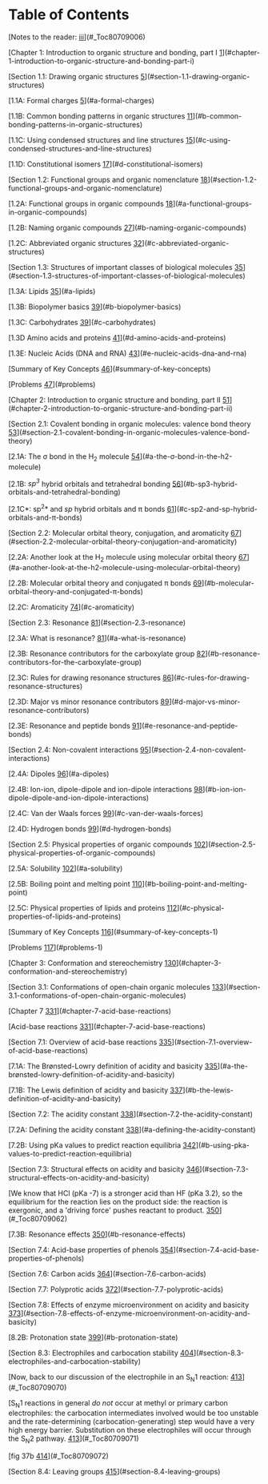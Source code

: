 # Table of Contents

[Notes to the reader: [iii](#_Toc80709006)](#_Toc80709006)

[Chapter 1: Introduction to organic structure and bonding, part I
[1](#chapter-1-introduction-to-organic-structure-and-bonding-part-i)](#chapter-1-introduction-to-organic-structure-and-bonding-part-i)

[Section 1.1: Drawing organic structures
[5](#section-1.1-drawing-organic-structures)](#section-1.1-drawing-organic-structures)

[1.1A: Formal charges [5](#a-formal-charges)](#a-formal-charges)

[1.1B: Common bonding patterns in organic structures
[11](#b-common-bonding-patterns-in-organic-structures)](#b-common-bonding-patterns-in-organic-structures)

[1.1C: Using condensed structures and line structures
[15](#c-using-condensed-structures-and-line-structures)](#c-using-condensed-structures-and-line-structures)

[1.1D: Constitutional isomers
[17](#d-constitutional-isomers)](#d-constitutional-isomers)

[Section 1.2: Functional groups and organic nomenclature
[18](#section-1.2-functional-groups-and-organic-nomenclature)](#section-1.2-functional-groups-and-organic-nomenclature)

[1.2A: Functional groups in organic compounds
[18](#a-functional-groups-in-organic-compounds)](#a-functional-groups-in-organic-compounds)

[1.2B: Naming organic compounds
[27](#b-naming-organic-compounds)](#b-naming-organic-compounds)

[1.2C: Abbreviated organic structures
[32](#c-abbreviated-organic-structures)](#c-abbreviated-organic-structures)

[Section 1.3: Structures of important classes of biological molecules
[35](#section-1.3-structures-of-important-classes-of-biological-molecules)](#section-1.3-structures-of-important-classes-of-biological-molecules)

[1.3A: Lipids [35](#a-lipids)](#a-lipids)

[1.3B: Biopolymer basics
[39](#b-biopolymer-basics)](#b-biopolymer-basics)

[1.3C: Carbohydrates [39](#c-carbohydrates)](#c-carbohydrates)

[1.3D Amino acids and proteins
[41](#d-amino-acids-and-proteins)](#d-amino-acids-and-proteins)

[1.3E: Nucleic Acids (DNA and RNA)
[43](#e-nucleic-acids-dna-and-rna)](#e-nucleic-acids-dna-and-rna)

[Summary of Key Concepts
[46](#summary-of-key-concepts)](#summary-of-key-concepts)

[Problems [47](#problems)](#problems)

[Chapter 2: Introduction to organic structure and bonding, part II
[51](#chapter-2-introduction-to-organic-structure-and-bonding-part-ii)](#chapter-2-introduction-to-organic-structure-and-bonding-part-ii)

[Section 2.1: Covalent bonding in organic molecules: valence bond theory
[53](#section-2.1-covalent-bonding-in-organic-molecules-valence-bond-theory)](#section-2.1-covalent-bonding-in-organic-molecules-valence-bond-theory)

[2.1A: The σ bond in the H<sub>2</sub> molecule
[54](#a-the-σ-bond-in-the-h2-molecule)](#a-the-σ-bond-in-the-h2-molecule)

[2.1B: *sp<sup>3</sup>* hybrid orbitals and tetrahedral bonding
[56](#b-sp3-hybrid-orbitals-and-tetrahedral-bonding)](#b-sp3-hybrid-orbitals-and-tetrahedral-bonding)

[2.1C*: sp<sup>2</sup>* and *sp* hybrid orbitals and π bonds
[61](#c-sp2-and-sp-hybrid-orbitals-and-π-bonds)](#c-sp2-and-sp-hybrid-orbitals-and-π-bonds)

[Section 2.2: Molecular orbital theory, conjugation, and aromaticity
[67](#section-2.2-molecular-orbital-theory-conjugation-and-aromaticity)](#section-2.2-molecular-orbital-theory-conjugation-and-aromaticity)

[2.2A: Another look at the H<sub>2</sub> molecule using molecular
orbital theory
[67](#a-another-look-at-the-h2-molecule-using-molecular-orbital-theory)](#a-another-look-at-the-h2-molecule-using-molecular-orbital-theory)

[2.2B: Molecular orbital theory and conjugated π bonds
[69](#b-molecular-orbital-theory-and-conjugated-π-bonds)](#b-molecular-orbital-theory-and-conjugated-π-bonds)

[2.2C: Aromaticity [74](#c-aromaticity)](#c-aromaticity)

[Section 2.3: Resonance
[81](#section-2.3-resonance)](#section-2.3-resonance)

[2.3A: What is resonance?
[81](#a-what-is-resonance)](#a-what-is-resonance)

[2.3B: Resonance contributors for the carboxylate group
[82](#b-resonance-contributors-for-the-carboxylate-group)](#b-resonance-contributors-for-the-carboxylate-group)

[2.3C: Rules for drawing resonance structures
[86](#c-rules-for-drawing-resonance-structures)](#c-rules-for-drawing-resonance-structures)

[2.3D: Major vs minor resonance contributors
[89](#d-major-vs-minor-resonance-contributors)](#d-major-vs-minor-resonance-contributors)

[2.3E: Resonance and peptide bonds
[91](#e-resonance-and-peptide-bonds)](#e-resonance-and-peptide-bonds)

[Section 2.4: Non-covalent interactions
[95](#section-2.4-non-covalent-interactions)](#section-2.4-non-covalent-interactions)

[2.4A: Dipoles [96](#a-dipoles)](#a-dipoles)

[2.4B: Ion-ion, dipole-dipole and ion-dipole interactions
[98](#b-ion-ion-dipole-dipole-and-ion-dipole-interactions)](#b-ion-ion-dipole-dipole-and-ion-dipole-interactions)

[2.4C: Van der Waals forces
[99](#c-van-der-waals-forces)](#c-van-der-waals-forces)

[2.4D: Hydrogen bonds [99](#d-hydrogen-bonds)](#d-hydrogen-bonds)

[Section 2.5: Physical properties of organic compounds
[102](#section-2.5-physical-properties-of-organic-compounds)](#section-2.5-physical-properties-of-organic-compounds)

[2.5A: Solubility [102](#a-solubility)](#a-solubility)

[2.5B: Boiling point and melting point
[110](#b-boiling-point-and-melting-point)](#b-boiling-point-and-melting-point)

[2.5C: Physical properties of lipids and proteins
[112](#c-physical-properties-of-lipids-and-proteins)](#c-physical-properties-of-lipids-and-proteins)

[Summary of Key Concepts
[116](#summary-of-key-concepts-1)](#summary-of-key-concepts-1)

[Problems [117](#problems-1)](#problems-1)

[Chapter 3: Conformation and stereochemistry
[130](#chapter-3-conformation-and-stereochemistry)](#chapter-3-conformation-and-stereochemistry)

[Section 3.1: Conformations of open-chain organic molecules
[133](#section-3.1-conformations-of-open-chain-organic-molecules)](#section-3.1-conformations-of-open-chain-organic-molecules)

[Chapter 7
[331](#chapter-7-acid-base-reactions)](#chapter-7-acid-base-reactions)

[Acid-base reactions
[331](#chapter-7-acid-base-reactions)](#chapter-7-acid-base-reactions)

[Section 7.1: Overview of acid-base reactions
[335](#section-7.1-overview-of-acid-base-reactions)](#section-7.1-overview-of-acid-base-reactions)

[7.1A: The Brønsted-Lowry definition of acidity and basicity
[335](#a-the-brønsted-lowry-definition-of-acidity-and-basicity)](#a-the-brønsted-lowry-definition-of-acidity-and-basicity)

[7.1B: The Lewis definition of acidity and basicity
[337](#b-the-lewis-definition-of-acidity-and-basicity)](#b-the-lewis-definition-of-acidity-and-basicity)

[Section 7.2: The acidity constant
[338](#section-7.2-the-acidity-constant)](#section-7.2-the-acidity-constant)

[7.2A: Defining the acidity constant
[338](#a-defining-the-acidity-constant)](#a-defining-the-acidity-constant)

[7.2B: Using pKa values to predict reaction equilibria
[342](#b-using-pka-values-to-predict-reaction-equilibria)](#b-using-pka-values-to-predict-reaction-equilibria)

[Section 7.3: Structural effects on acidity and basicity
[346](#section-7.3-structural-effects-on-acidity-and-basicity)](#section-7.3-structural-effects-on-acidity-and-basicity)

[We know that HCl (pKa -7) is a stronger acid than HF (pKa 3.2), so the
equilibrium for the reaction lies on the product side: the reaction is
exergonic, and a 'driving force' pushes reactant to product.
[350](#_Toc80709062)](#_Toc80709062)

[7.3B: Resonance effects
[350](#b-resonance-effects)](#b-resonance-effects)

[Section 7.4: Acid-base properties of phenols
[354](#section-7.4-acid-base-properties-of-phenols)](#section-7.4-acid-base-properties-of-phenols)

[Section 7.6: Carbon acids
[364](#section-7.6-carbon-acids)](#section-7.6-carbon-acids)

[Section 7.7: Polyprotic acids
[372](#section-7.7-polyprotic-acids)](#section-7.7-polyprotic-acids)

[Section 7.8: Effects of enzyme microenvironment on acidity and basicity
[373](#section-7.8-effects-of-enzyme-microenvironment-on-acidity-and-basicity)](#section-7.8-effects-of-enzyme-microenvironment-on-acidity-and-basicity)

[8.2B: Protonation state
[399](#b-protonation-state)](#b-protonation-state)

[Section 8.3: Electrophiles and carbocation stability
[404](#section-8.3-electrophiles-and-carbocation-stability)](#section-8.3-electrophiles-and-carbocation-stability)

[Now, back to our discussion of the electrophile in an S<sub>N</sub>1
reaction: [413](#_Toc80709070)](#_Toc80709070)

[S<sub>N</sub>1 reactions in general *do not* occur at methyl or primary
carbon electrophiles: the carbocation intermediates involved would be
too unstable and the rate-determining (carbocation-generating) step
would have a very high energy barrier. Substitution on these
electrophiles will occur through the S<sub>N</sub>2 pathway.
[413](#_Toc80709071)](#_Toc80709071)

[fig 37b [414](#_Toc80709072)](#_Toc80709072)

[Section 8.4: Leaving groups
[415](#section-8.4-leaving-groups)](#section-8.4-leaving-groups)

